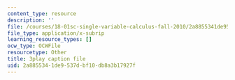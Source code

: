 ```yaml
---
content_type: resource
description: ''
file: /courses/18-01sc-single-variable-calculus-fall-2010/2a8855341de9537dbf10db8a3b17927f_21784.vtt
file_type: application/x-subrip
learning_resource_types: []
ocw_type: OCWFile
resourcetype: Other
title: 3play caption file
uid: 2a885534-1de9-537d-bf10-db8a3b17927f
---
```


